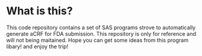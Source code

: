# What is this?
This code repository contains a set of SAS programs strove to automatically generate aCRF for FDA submission.
This repository is only for reference and will not being maitained.
Hope you can get some ideas from this program libary! and enjoy the trip!
